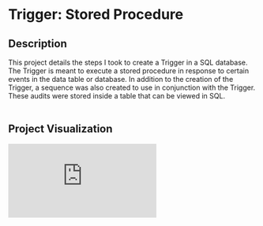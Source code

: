 <h1>Trigger: Stored Procedure</h1>

<h2>Description</h2>
This project details the steps I took to create a Trigger in a SQL database. The Trigger is meant to execute a stored procedure in response to certain events in the data table or database. In addition to the creation of the Trigger, a sequence was also created to use in conjunction with the Trigger. These audits were stored inside a table that can be viewed in SQL. 

<br />
<br />

<h2>Project Visualization</h2>

![Plot1](https://github.com/rm1367/Trigger/blob/main/images/Lab9_Ryan_Maldonado.pdf)

